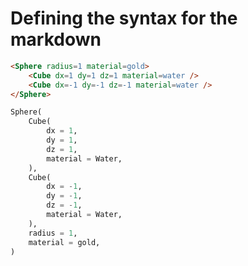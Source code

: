 # Defining the syntax for the markdown


```HTML
<Sphere radius=1 material=gold>
    <Cube dx=1 dy=1 dz=1 material=water />
    <Cube dx=-1 dy=-1 dz=-1 material=water />
</Sphere>
```


```Python
Sphere(
    Cube(
        dx = 1,
        dy = 1,
        dz = 1,
        material = Water,
    ),
    Cube(
        dx = -1,
        dy = -1,
        dz = -1,
        material = Water,
    ),    
    radius = 1,
    material = gold,
)
```


